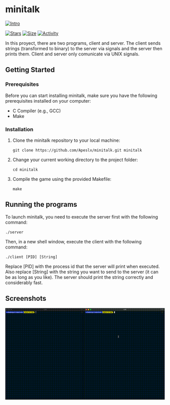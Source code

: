 # minitalk

 [![Intro](https://img.shields.io/badge/Cursus-Minitalk-success?style=for-the-badge&logo=42)](https://github.com/Apeslx/minitalk)
 
 [![Stars](https://img.shields.io/github/stars/Apeslx/minitalk?color=ffff00&label=Stars&logo=Stars&style=?style=flat)](https://github.com/Apeslx/minitalk)
 [![Size](https://img.shields.io/github/repo-size/Apeslx/minitalk?color=blue&label=Size&logo=Size&style=?style=flat)](https://github.com/Apeslx/minitalk)
 [![Activity](https://img.shields.io/github/last-commit/Apeslx/minitalk?color=red&label=Last%20Commit&style=flat)](https://github.com/Apeslx/minitalk)
 
In this proyect, there are two programs, client and server. The client sends strings (transformed to binary) to the server via signals and the server then prints them. Client and server only comunicate via UNIX signals.

## Getting Started

### Prerequisites

Before you can start installing minitalk, make sure you have the following prerequisites installed on your computer:

- C Compiler (e.g., GCC)
- Make

### Installation

1. Clone the minitalk repository to your local machine:

   ```shell
   git clone https://github.com/Apeslx/minitalk.git minitalk
2. Change your current working directory to the project folder:
   
   ```shell
   cd minitalk
3. Compile the game using the provided Makefile:

   ```shell
   make

## Running the programs

To launch minitalk, you need to execute the server first with the following command:

   ```shell
   ./server
   ```

Then, in a new shell window, execute the client with the following command:

   ```shell
   ./client [PID] [String]
   ```

Replace [PID] with the process id that the server will print when executed. Also replace [String] with the string you want to send to the server (it can be as long as you like).
The server should print the string correctly and considerably fast.

## Screenshots

![Demo GIF](https://github.com/Apeslx/minitalk/blob/main/screenshots/ScreenRecording.gif)
